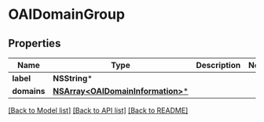 # OAIDomainGroup

## Properties
Name | Type | Description | Notes
------------ | ------------- | ------------- | -------------
**label** | **NSString*** |  | 
**domains** | [**NSArray&lt;OAIDomainInformation&gt;***](OAIDomainInformation) |  | 

[[Back to Model list]](../README#documentation-for-models) [[Back to API list]](../README#documentation-for-api-endpoints) [[Back to README]](../README)


